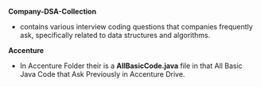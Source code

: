 **Company-DSA-Collection**

- contains various interview coding questions that companies frequently ask, specifically related to data structures and algorithms.

 **Accenture**
- In Accenture Folder their is a **AllBasicCode.java**  file in that All Basic Java Code that Ask Previously in Accenture Drive.
